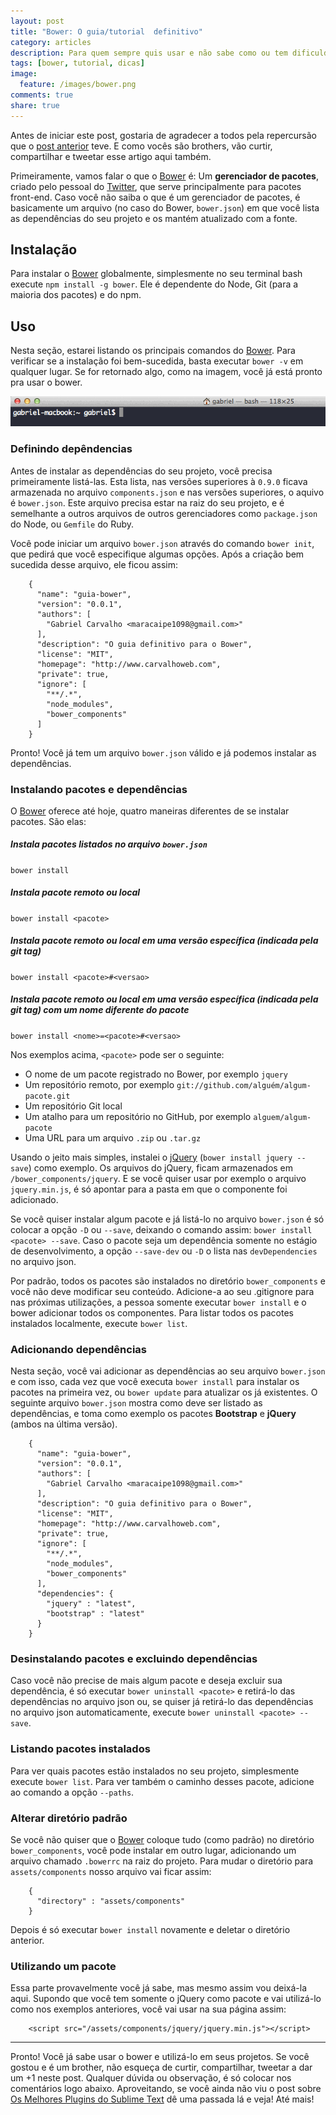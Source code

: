 ```yaml
---
layout: post
title: "Bower: O guia/tutorial  definitivo"
category: articles
description: Para quem sempre quis usar e não sabe como ou tem dificuldades em usar o Bower, aqui está o seu guia/tutorial definitivo!
tags: [bower, tutorial, dicas]
image:
  feature: /images/bower.png
comments: true
share: true
---
```


Antes de iniciar este post, gostaria de agradecer a todos pela repercursão que o [post anterior](www.carvalhoweb.com/articles/melhores-plugins-sublime-text/) teve. E como vocês são brothers, vão curtir, compartilhar e tweetar esse artigo aqui também.

Primeiramente, vamos falar o que o [Bower] é: Um **gerenciador de pacotes**, criado pelo pessoal do [Twitter](http://github.com/twitter), que serve principalmente para pacotes front-end. Caso você não saiba o que é um gerenciador de pacotes, é basicamente um arquivo (no caso do Bower, `bower.json`) em que você lista as dependências do seu projeto e os mantém atualizado com a fonte.

## Instalação

Para instalar o [Bower] globalmente, simplesmente no seu terminal bash execute `npm install -g bower`.  Ele é dependente do Node, Git (para a maioria dos pacotes) e do npm.

## Uso

Nesta seção, estarei listando os principais comandos do [Bower]. Para verificar se a instalação foi bem-sucedida, basta executar `bower -v` em qualquer lugar. Se for retornado algo, como na imagem, você já está pronto pra usar o bower.

![Bower -v](/images/guia-bower/bower-version.gif)

### Definindo depêndencias

Antes de instalar as dependências do seu projeto, você precisa primeiramente listá-las. Esta lista, nas versões superiores à `0.9.0` ficava armazenada no arquivo `components.json` e nas versões superiores, o aquivo é `bower.json`. Este arquivo precisa estar na raiz do seu projeto, e é semelhante a outros arquivos de outros gerenciadores como `package.json` do Node, ou `Gemfile` do Ruby.

Você pode iniciar um arquivo `bower.json` através do comando `bower init`, que pedirá que você especifique algumas opções. Após a criação bem sucedida desse arquivo, ele ficou assim:


        {
          "name": "guia-bower",
          "version": "0.0.1",
          "authors": [
            "Gabriel Carvalho <maracaipe1098@gmail.com>"
          ],
          "description": "O guia definitivo para o Bower",
          "license": "MIT",
          "homepage": "http://www.carvalhoweb.com",
          "private": true,
          "ignore": [
            "**/.*",
            "node_modules",
            "bower_components"
          ]
        }

Pronto! Você já tem um arquivo `bower.json` válido e já podemos instalar as dependências.

### Instalando pacotes e dependências

O [Bower] oferece até hoje, quatro maneiras diferentes de se instalar pacotes. São elas:

##### Instala pacotes listados no arquivo `bower.json`

`bower install`

##### Instala pacote remoto ou local

`bower install <pacote>` 

##### Instala pacote remoto ou local em uma versão específica (indicada pela git tag)

`bower install <pacote>#<versao>` 

##### Instala pacote remoto ou local em uma versão específica (indicada pela git tag) com um nome diferente do pacote

`bower install <nome>=<pacote>#<versao>`

Nos exemplos acima, `<pacote>` pode ser o seguinte:

- O nome de um pacote registrado no Bower, por exemplo `jquery`
- Um repositório remoto, por exemplo `git://github.com/alguém/algum-pacote.git`
- Um repositório Git local
- Um atalho para um repositório no GitHub, por exemplo `alguem/algum-pacote`
- Uma URL para um arquivo `.zip` ou `.tar.gz`

Usando o jeito mais simples, instalei o [jQuery](//github.com/jquery/jquery) (`bower install jquery --save`) como exemplo. Os arquivos do jQuery, ficam armazenados em `/bower_components/jquery`. E se você quiser usar por exemplo o arquivo `jquery.min.js`, é só apontar para a pasta em que o componente foi adicionado.

Se você quiser instalar algum pacote e já listá-lo no arquivo `bower.json` é só colocar a opção `-D` ou `--save`, deixando o comando assim: `bower install <pacote> --save`. Caso o pacote seja um dependência somente no estágio de desenvolvimento, a opção `--save-dev` ou `-D` o lista nas `devDependencies` no arquivo json.

Por padrão, todos os pacotes são instalados no diretório `bower_components` e você não deve modificar seu conteúdo. Adicione-a ao seu .gitignore para nas próximas utilizações, a pessoa somente executar `bower install` e o bower adicionar todos os componentes. Para listar todos os pacotes instalados localmente, execute `bower list`.

### Adicionando dependências

Nesta seção, você vai adicionar as dependências ao seu arquivo `bower.json` e com isso, cada vez que você executa `bower install` para instalar os pacotes na primeira vez, ou `bower update` para atualizar os já existentes. O seguinte arquivo `bower.json` mostra como deve ser listado as dependências, e toma como exemplo os pacotes **Bootstrap** e **jQuery** (ambos na última versão).



        {
          "name": "guia-bower",
          "version": "0.0.1",
          "authors": [
            "Gabriel Carvalho <maracaipe1098@gmail.com>"
          ],
          "description": "O guia definitivo para o Bower",
          "license": "MIT",
          "homepage": "http://www.carvalhoweb.com",
          "private": true,
          "ignore": [
            "**/.*",
            "node_modules",
            "bower_components"
          ],
          "dependencies": {
            "jquery" : "latest",
            "bootstrap" : "latest"
          }
        }

### Desinstalando pacotes e excluindo dependências

Caso você não precise de mais algum pacote e deseja excluir sua dependência, é só executar `bower uninstall <pacote>` e retirá-lo das dependências no arquivo json ou, se quiser já retirá-lo das dependências no arquivo json automaticamente, execute `bower uninstall <pacote> --save`.

### Listando pacotes instalados

Para ver quais pacotes estão instalados no seu projeto, simplesmente execute `bower list`. Para ver também o caminho desses pacote, adicione ao comando a opção `--paths`.

### Alterar diretório padrão

Se você não quiser que o [Bower] coloque tudo (como padrão) no diretório `bower_components`, você pode instalar em outro lugar, adicionando um arquivo chamado `.bowerrc` na raiz do projeto. Para mudar o diretório para `assets/components` nosso arquivo vai ficar assim:


        {
          "directory" : "assets/components"
        }

Depois é só executar `bower install` novamente e deletar o diretório anterior.

### Utilizando um pacote

Essa parte provavelmente você já sabe, mas mesmo assim vou deixá-la aqui. Supondo que você tem somente o jQuery como pacote e vai utilizá-lo como nos exemplos anteriores, você vai usar na sua página assim:


        <script src="/assets/components/jquery/jquery.min.js"></script>


-------

Pronto! Você já sabe usar o bower e utilizá-lo em seus projetos. Se você gostou e é um brother, não esqueça de curtir, compartilhar, tweetar a dar um +1 neste post. Qualquer dúvida ou observação, é só colocar nos comentários logo abaixo. Aproveitando, se você ainda não viu o post sobre [Os Melhores Plugins do Sublime Text](www.carvalhoweb.com/articles/melhores-plugins-sublime-text/) dê uma passada lá e veja! Até mais!

[Bower]: http://bower.io/